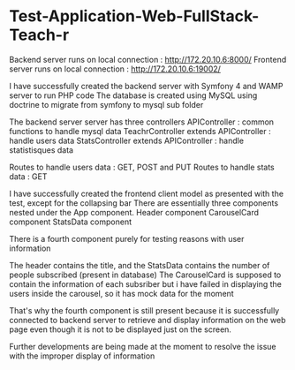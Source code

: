 # Test-Application-Web-FullStack-Teach-r

Backend server runs on local connection : http://172.20.10.6:8000/
Frontend server runs on local connection   : http://172.20.10.6:19002/

I have successfully created the backend server with Symfony 4 and WAMP server to run PHP code
The database is created using MySQL using doctrine to migrate from symfony to mysql sub folder

The backend server server has three controllers
    APIController                           : common functions to handle mysql data
    TeachrController extends APIController  : handle users data
    StatsController extends APIController   : handle statistisques data
    
Routes to handle users data : GET, POST and PUT
Routes to handle stats data : GET

I have successfully created the frontend client model as presented with the test, except for the collapsing bar
There are essentially three components nested under the App component.
    Header component
    CarouselCard component
    StatsData component
    
There is a fourth component purely for testing reasons with user information
    
The header contains the title, and the StatsData contains the number of people subscribed (present in database)
The CarouselCard is supposed to contain the information of each subsriber but i have failed in displaying the users inside the carousel, so it has mock data for the moment

That's why the fourth component is still present because it is successfully connected to backend server to retrieve and display information on the web page even though it is not to be displayed just on the screen.

Further developments are being made at the moment to resolve the issue with the improper display of information
